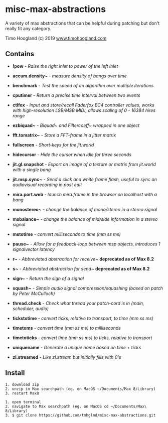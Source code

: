 # misc-max-abstractions

A variety of max abstractions that can be helpful during patching but don't really fit any category.

Timo Hoogland (c) 2019 www.timohoogland.com

## Contains

- **!pow** - *Raise the right inlet to power of the left inlet*

- **accum.density~** - *measure density of bangs over time*

- **benchmark** - *Test the speed of an algorithm over multiple iterations*

- **cputimer** - *Return a precise time interval between two events*

- **ctlfox** - *Input and store/recall Faderfox EC4 controller values, works with high-resolution LSB/MSB MIDI, allows scaling of 0 - 16384 hires range*

- **ezbiquad~** - *Biquad~ and Filtercoeff~ wrapped in one object*

- **fft.tomatrix~** - *Store a FFT-frame in a jitter matrix*

- **fullscreen** - *Short-keys for the jit.world*

- **hidecursor** - *Hide the cursor when idle for three seconds*

- **jit.gl.snapshot** - *Export an image of a texture or matrix from jit.world with a single bang*

- **jit.msp.sync~** - *Send a click and white frame flash, useful to sync an audiovisual recording in post edit*

- **mira.port.web** - *launch mira.frame in the browser on localhost with a bang*

- **monostereo~** - *change the balance of mono/stereo in a stereo signal*

- **msbalance~** - *change the balance of mid/side information in a stereo signal*

- **mstotime** - *convert milliseconds to time (mm ss ms)*

- **pause~** - *Allow for a feedback-loop between msp objects, introduces 1 signalvector latency*

- **r~** - *Abbreviated abstraction for receive~* **deprecated as of Max 8.2**

- **s~** - *Abbreviated abstraction for send~* **deprecated as of Max 8.2**

- **sign~** - *Return the sign of a signal*

- **squash~** - *Simple audio signal compression/squashing (based on patch by Peter McCulloch)*

- **thread.check** - *Check what thread your patch-cord is in (main, scheduler, audio)*

- **tickstotime** - *convert ticks, relative to transport, to time (mm ss ms)*

- **timetoms** - *convert time (mm ss ms) to milliseconds*

- **timetoticks** - *convert time (mm ss ms) to ticks, relative to transport*

- **uniquename** - *Generate a unique name based on time + ticks*

- **zl.streamed** - *Like zl.stream but initially fills with 0's*

## Install

```
1. download zip 
2. unzip in Max searchpath (eg. on MacOS ~/Documents/Max 8/Library)
3. restart Max8
```

```
1. open terminal
2. navigate to Max searchpath (eg. on MacOS cd ~/Documents/Max\ 8/Library)
3. $ git clone https://github.com/tmhglnd/misc-max-abstractions.git
```
